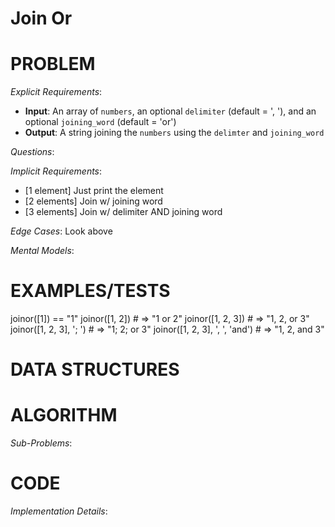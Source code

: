 # Join Or

# PROBLEM

*Explicit Requirements*:
- **Input**: An array of `numbers`, an optional `delimiter` (default = ', '), and an optional `joining_word` (default = 'or')
- **Output**: A string joining the `numbers` using the `delimter` and `joining_word`

*Questions*:


*Implicit Requirements*:
- [1 element] Just print the element
- [2 elements] Join w/ joining word
- [3 elements] Join w/ delimiter AND joining word

*Edge Cases*:
Look above


*Mental Models*:


# EXAMPLES/TESTS

joinor([1]) == "1"
joinor([1, 2])                   # => "1 or 2"
joinor([1, 2, 3])                # => "1, 2, or 3"
joinor([1, 2, 3], '; ')          # => "1; 2; or 3"
joinor([1, 2, 3], ', ', 'and')   # => "1, 2, and 3"

# DATA STRUCTURES



# ALGORITHM



*Sub-Problems*:




# CODE

*Implementation Details*: